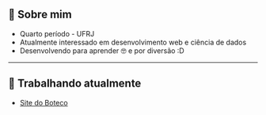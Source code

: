 ## 👤 Sobre mim

- Quarto período - UFRJ
- Atualmente interessado em desenvolvimento web e ciência de dados
- Desenvolvendo para aprender 🤓 e por diversão :D

---

## 🔨 Trabalhando atualmente

- [Site do Boteco](https://github.com/DanielGCG/SitedoBotecoRS)






<!--
**DanielGCG/DanielGCG** is a ✨ _special_ ✨ repository because its `README.md` (this file) appears on your GitHub profile.

Here are some ideas to get you started:

- 🔭 I’m currently working on ...
- 🌱 I’m currently learning ...
- 👯 I’m looking to collaborate on ...
- 🤔 I’m looking for help with ...
- 💬 Ask me about ...
- 📫 How to reach me: ...
- 😄 Pronouns: ...
- ⚡ Fun fact: ...
-->

